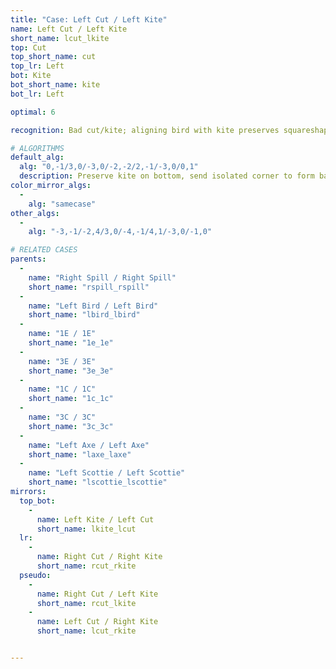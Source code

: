 ```yaml
---
title: "Case: Left Cut / Left Kite"
name: Left Cut / Left Kite
short_name: lcut_lkite
top: Cut
top_short_name: cut
top_lr: Left
bot: Kite
bot_short_name: kite
bot_lr: Left

optimal: 6

recognition: Bad cut/kite; aligning bird with kite preserves squareshape.

# ALGORITHMS
default_alg:
  alg: "0,-1/3,0/-3,0/-2,-2/2,-1/-3,0/0,1"
  description: Preserve kite on bottom, send isolated corner to form bad spill/spill.
color_mirror_algs:
  -
    alg: "samecase"
other_algs:
  -
    alg: "-3,-1/-2,4/3,0/-4,-1/4,1/-3,0/-1,0"

# RELATED CASES
parents:
  -
    name: "Right Spill / Right Spill"
    short_name: "rspill_rspill"
  -
    name: "Left Bird / Left Bird"
    short_name: "lbird_lbird"
  -
    name: "1E / 1E"
    short_name: "1e_1e"
  -
    name: "3E / 3E"
    short_name: "3e_3e"
  -
    name: "1C / 1C"
    short_name: "1c_1c"
  -
    name: "3C / 3C"
    short_name: "3c_3c"
  -
    name: "Left Axe / Left Axe"
    short_name: "laxe_laxe"
  -
    name: "Left Scottie / Left Scottie"
    short_name: "lscottie_lscottie"
mirrors:
  top_bot:
    -
      name: Left Kite / Left Cut
      short_name: lkite_lcut
  lr:
    -
      name: Right Cut / Right Kite
      short_name: rcut_rkite
  pseudo:
    -
      name: Right Cut / Left Kite
      short_name: rcut_lkite
    -
      name: Left Cut / Right Kite
      short_name: lcut_rkite


---
```


